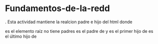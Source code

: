 # Fundamentos-de-la-redd
.
Esta actividad mantiene la realcion padre e hijo del html donde 

<html> es el elemento raíz
<html> no tiene padres
<html> es el padre de <head> y <body>
<head> es el primer hijo de <html>
<body> es el último hijo de <html>